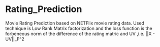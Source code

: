# Rating_Prediction
Movie Rating Prediction based on NETFlix movie rating data.
Used technique is Low Rank Matrix factorization and the loss function is the forbeneous norm of the difference of the rating matric and UV ,i.e. ||X - UV||_F^2

